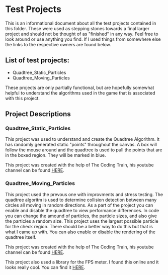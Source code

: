 # Test Projects

This is an informational document about all the test projects contained in this folder. These were used as stepping stones towards a final larger project and should not be thought of as "finished" in any way. Feel free to look around or use anything you find. If I used things from somewhere else the links to the respective owners are found below.



## List of test projects:

* Quadtree_Static_Particles
* Quadtree_Moving_Particles

These projects are only partially functional, but are hopefully somewhat helpful to understand the algorithms used in the game that is associated with this project.

## Project Descriptions




### Quadtree_Static_Particles

This project was used to understand and create the Quadtree Algorithm. It has randomly generated static "points" throughout the canvas. A box will follow the mouse around and the quadtree is used to pull the points that are in the boxed region. They will be marked in blue. 

This project was created with the help of The Coding Train, his youtube channel can be found [HERE](https://www.youtube.com/user/shiffman). 

### Quadtree_Moving_Particles

This project used the prevous one with improvments and stress testing. The quadtree algoritm is used to determine collision detection between many circles all moving in random directions. As a part of the project you can enable and disable the quadtree to view performance differences. In code you can change the amound of particles, the particle sizes, and also give the particles a random size. This project uses the largest possible particle for the check region. There should be a better way to do this but that is what I came up with. You can also enable or disable the rendering of the quadtree itself.

This project was created with the help of The Coding Train, his youtube channel can be found [HERE](https://www.youtube.com/user/shiffman). 

This project also used a library for the FPS meter. I found this online and it looks really cool. You can find it [HERE](http://darsa.in/fpsmeter/).

    
    



